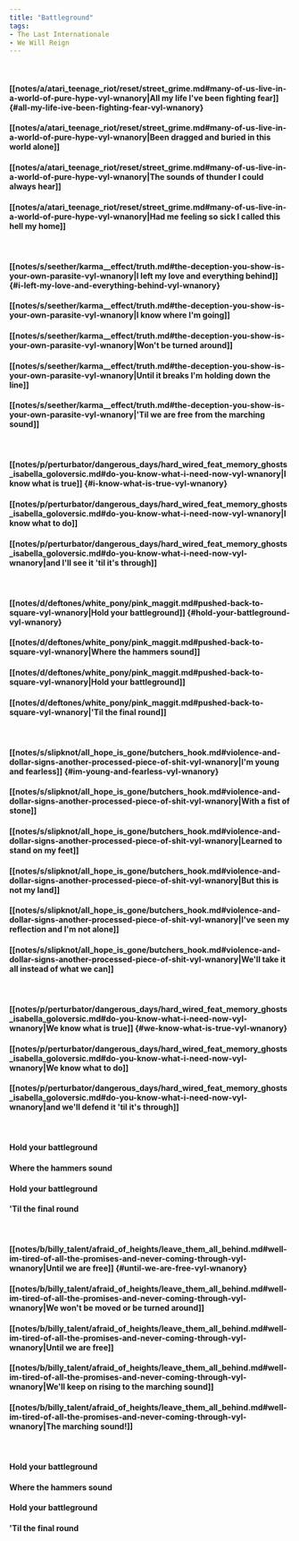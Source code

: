 ```yaml
---
title: "Battleground"
tags:
- The Last Internationale
- We Will Reign
---
```

&nbsp;
#### [[notes/a/atari_teenage_riot/reset/street_grime.md#many-of-us-live-in-a-world-of-pure-hype-vyl-wnanory|All my life I've been fighting fear]] {#all-my-life-ive-been-fighting-fear-vyl-wnanory}
#### [[notes/a/atari_teenage_riot/reset/street_grime.md#many-of-us-live-in-a-world-of-pure-hype-vyl-wnanory|Been dragged and buried in this world alone]]
#### [[notes/a/atari_teenage_riot/reset/street_grime.md#many-of-us-live-in-a-world-of-pure-hype-vyl-wnanory|The sounds of thunder I could always hear]]
#### [[notes/a/atari_teenage_riot/reset/street_grime.md#many-of-us-live-in-a-world-of-pure-hype-vyl-wnanory|Had me feeling so sick I called this hell my home]]
&nbsp;
#### [[notes/s/seether/karma__effect/truth.md#the-deception-you-show-is-your-own-parasite-vyl-wnanory|I left my love and everything behind]] {#i-left-my-love-and-everything-behind-vyl-wnanory}
#### [[notes/s/seether/karma__effect/truth.md#the-deception-you-show-is-your-own-parasite-vyl-wnanory|I know where I'm going]]
#### [[notes/s/seether/karma__effect/truth.md#the-deception-you-show-is-your-own-parasite-vyl-wnanory|Won't be turned around]]
#### [[notes/s/seether/karma__effect/truth.md#the-deception-you-show-is-your-own-parasite-vyl-wnanory|Until it breaks I'm holding down the line]]
#### [[notes/s/seether/karma__effect/truth.md#the-deception-you-show-is-your-own-parasite-vyl-wnanory|'Til we are free from the marching sound]]
&nbsp;
#### [[notes/p/perturbator/dangerous_days/hard_wired_feat_memory_ghosts_isabella_goloversic.md#do-you-know-what-i-need-now-vyl-wnanory|I know what is true]] {#i-know-what-is-true-vyl-wnanory}
#### [[notes/p/perturbator/dangerous_days/hard_wired_feat_memory_ghosts_isabella_goloversic.md#do-you-know-what-i-need-now-vyl-wnanory|I know what to do]]
#### [[notes/p/perturbator/dangerous_days/hard_wired_feat_memory_ghosts_isabella_goloversic.md#do-you-know-what-i-need-now-vyl-wnanory|and I'll see it 'til it's through]]
&nbsp;
#### [[notes/d/deftones/white_pony/pink_maggit.md#pushed-back-to-square-vyl-wnanory|Hold your battleground]] {#hold-your-battleground-vyl-wnanory}
#### [[notes/d/deftones/white_pony/pink_maggit.md#pushed-back-to-square-vyl-wnanory|Where the hammers sound]]
#### [[notes/d/deftones/white_pony/pink_maggit.md#pushed-back-to-square-vyl-wnanory|Hold your battleground]]
#### [[notes/d/deftones/white_pony/pink_maggit.md#pushed-back-to-square-vyl-wnanory|'Til the final round]]
&nbsp;
#### [[notes/s/slipknot/all_hope_is_gone/butchers_hook.md#violence-and-dollar-signs-another-processed-piece-of-shit-vyl-wnanory|I'm young and fearless]] {#im-young-and-fearless-vyl-wnanory}
#### [[notes/s/slipknot/all_hope_is_gone/butchers_hook.md#violence-and-dollar-signs-another-processed-piece-of-shit-vyl-wnanory|With a fist of stone]]
#### [[notes/s/slipknot/all_hope_is_gone/butchers_hook.md#violence-and-dollar-signs-another-processed-piece-of-shit-vyl-wnanory|Learned to stand on my feet]]
#### [[notes/s/slipknot/all_hope_is_gone/butchers_hook.md#violence-and-dollar-signs-another-processed-piece-of-shit-vyl-wnanory|But this is not my land]]
#### [[notes/s/slipknot/all_hope_is_gone/butchers_hook.md#violence-and-dollar-signs-another-processed-piece-of-shit-vyl-wnanory|I've seen my reflection and I'm not alone]]
#### [[notes/s/slipknot/all_hope_is_gone/butchers_hook.md#violence-and-dollar-signs-another-processed-piece-of-shit-vyl-wnanory|We'll take it all instead of what we can]]
&nbsp;
#### [[notes/p/perturbator/dangerous_days/hard_wired_feat_memory_ghosts_isabella_goloversic.md#do-you-know-what-i-need-now-vyl-wnanory|We know what is true]] {#we-know-what-is-true-vyl-wnanory}
#### [[notes/p/perturbator/dangerous_days/hard_wired_feat_memory_ghosts_isabella_goloversic.md#do-you-know-what-i-need-now-vyl-wnanory|We know what to do]]
#### [[notes/p/perturbator/dangerous_days/hard_wired_feat_memory_ghosts_isabella_goloversic.md#do-you-know-what-i-need-now-vyl-wnanory|and we'll defend it 'til it's through]]
&nbsp;
#### Hold your battleground
#### Where the hammers sound
#### Hold your battleground
#### 'Til the final round
&nbsp;
#### [[notes/b/billy_talent/afraid_of_heights/leave_them_all_behind.md#well-im-tired-of-all-the-promises-and-never-coming-through-vyl-wnanory|Until we are free]] {#until-we-are-free-vyl-wnanory}
#### [[notes/b/billy_talent/afraid_of_heights/leave_them_all_behind.md#well-im-tired-of-all-the-promises-and-never-coming-through-vyl-wnanory|We won't be moved or be turned around]]
#### [[notes/b/billy_talent/afraid_of_heights/leave_them_all_behind.md#well-im-tired-of-all-the-promises-and-never-coming-through-vyl-wnanory|Until we are free]]
#### [[notes/b/billy_talent/afraid_of_heights/leave_them_all_behind.md#well-im-tired-of-all-the-promises-and-never-coming-through-vyl-wnanory|We'll keep on rising to the marching sound]]
#### [[notes/b/billy_talent/afraid_of_heights/leave_them_all_behind.md#well-im-tired-of-all-the-promises-and-never-coming-through-vyl-wnanory|The marching sound!]]
&nbsp;
#### Hold your battleground
#### Where the hammers sound
#### Hold your battleground
#### 'Til the final round
